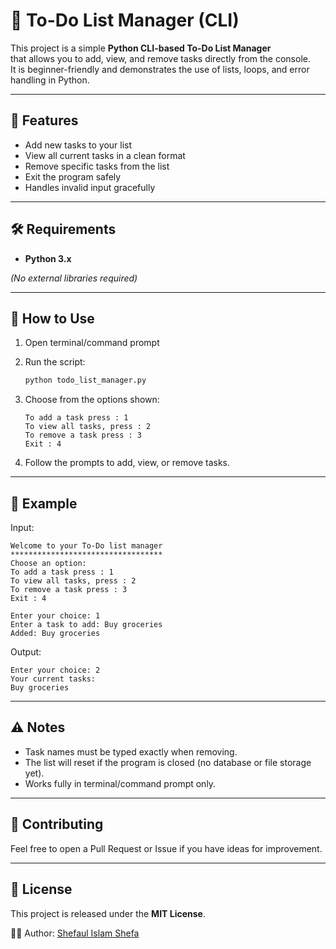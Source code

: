 # 📝 To-Do List Manager (CLI)

This project is a simple **Python CLI-based To-Do List Manager**  
that allows you to add, view, and remove tasks directly from the console.  
It is beginner-friendly and demonstrates the use of lists, loops, and error handling in Python.

---

## 🚀 Features

-   Add new tasks to your list  
-   View all current tasks in a clean format  
-   Remove specific tasks from the list  
-   Exit the program safely  
-   Handles invalid input gracefully  

---

## 🛠️ Requirements

-   **Python 3.x**

*(No external libraries required)*

---

## 📂 How to Use

1.  Open terminal/command prompt  

2.  Run the script:

    ```bash
    python todo_list_manager.py
    ```

3.  Choose from the options shown:

        To add a task press : 1
        To view all tasks, press : 2
        To remove a task press : 3
        Exit : 4

4.  Follow the prompts to add, view, or remove tasks.

---

## 📸 Example

Input:

```
Welcome to your To-Do list manager
**********************************
Choose an option:
To add a task press : 1
To view all tasks, press : 2
To remove a task press : 3
Exit : 4

Enter your choice: 1
Enter a task to add: Buy groceries
Added: Buy groceries
```

Output:

```
Enter your choice: 2
Your current tasks:
Buy groceries
```

---

## ⚠️ Notes

-   Task names must be typed exactly when removing.  
-   The list will reset if the program is closed (no database or file storage yet).  
-   Works fully in terminal/command prompt only.  

---

## 🤝 Contributing

Feel free to open a Pull Request or Issue if you have ideas for
improvement.

---

## 📜 License

This project is released under the **MIT License**.  

👨‍💻 Author: [Shefaul Islam Shefa](https://github.com/shefa19)

```
